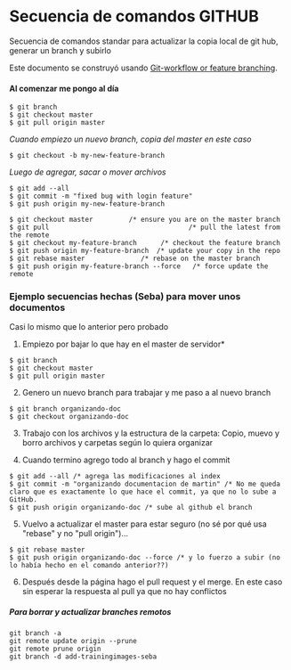 # Secuencia de comandos GITHUB
Secuencia de comandos standar para actualizar la copia local de git hub, generar un branch y subirlo

Este documento se construyó usando [Git-workflow or feature branching](https://gist.github.com/blackfalcon/8428401).

#### Al comenzar me pongo al día
```
$ git branch
$ git checkout master
$ git pull origin master
```


*Cuando empiezo un nuevo branch, copia del master en este caso*
```
$ git checkout -b my-new-feature-branch
```

*Luego de agregar, sacar o mover archivos*
```
$ git add --all
$ git commit -m "fixed bug with login feature"
$ git push origin my-new-feature-branch
```


```
$ git checkout master         /* ensure you are on the master branch
$ git pull                                   /* pull the latest from the remote 
$ git checkout my-feature-branch      /* checkout the feature branch
$ git push origin my-feature-branch  /* update your copy in the repo
$ git rebase master              /* rebase on the master branch
$ git push origin my-feature-branch --force   /* force update the remote
```

### Ejemplo secuencias hechas (Seba) para mover unos documentos
Casi lo mismo que lo anterior pero probado

1. Empiezo por bajar lo que hay en el master de servidor*
```
$ git branch
$ git checkout master
$ git pull origin master
```

2. Genero un nuevo branch para trabajar y me paso a al nuevo branch
```
$ git branch organizando-doc
$ git checkout organizando-doc
```

3. Trabajo con los archivos y la estructura de la carpeta: Copio, muevo y borro archivos y carpetas según lo quiera organizar

4. Cuando termino agrego todo al branch y hago el commit
```
$ git add --all /* agrega las modificaciones al index
$ git commit -m "organizando documentacion de martin" /* No me queda claro que es exactamente lo que hace el commit, ya que no lo sube a GitHub.
$ git push origin organizando-doc /* sube al github el branch
```

5. Vuelvo a actualizar el master para estar seguro (no sé por qué usa "rebase" y no "pull origin")...
```
$ git rebase master
$ git push origin organizando-doc --force /* y lo fuerzo a subir (no lo había hecho en el comando anterior??)
```

6. Después desde la página hago el pull request y el merge. En este caso sin esperar la respuesta al pull ya que no hay conflictos

##### Para borrar y actualizar branches remotos
```
git branch -a
git remote update origin --prune
git remote prune origin
git branch -d add-trainingimages-seba
```
